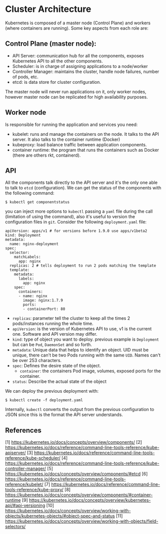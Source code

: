 # Cluster Architecture

Kubernetes is composed of a master node (Control Plane) and workers (where containers are running). Some key aspects from each role are:

## Control Plane (master node):

- API Server: communication hub for all the components, exposes Kubernetes API to all the other components.
- Scheduler: is in charge of assigning applications to a node/worker
- Controller Manager: maintains the cluster, handle node failures, number of pods, etc.
- etcd: is data store for cluster configuration.

The master node will never run applications on it, only worker nodes, however master node can be replicated for high availability purposes.


## Worker node

Is responsible for running the application and services you need:

- kubelet: runs and manage the containers on the node. It talks to the API server. It also talks to the container runtime (Docker)
- kubeproxy: load balance traffic between application components.
- container runtime: the program that runs the containers such as Docker (there are others rkt, containerd).

## API

All the components talk directly to the API server and it's the only one able to talk to `etcd` (configuration). We can get the status of the components with
the following command:

```
$ kubectl get componentstatus
```

you can inject more options to `kubectl` passing a `yaml` file during the call (limitation of using the command), also it's useful to version the configuration files in `git`. Consider the following `deployment.yaml` file:

```
apiVersion: apps/v1 # for versions before 1.9.0 use apps/v1beta2
kind: Deployment
metadata:
  name: nginx-deployment
spec:
  selector:
    matchLabels:
      app: nginx
  replicas: 2 # tells deployment to run 2 pods matching the template
  template:
    metadata:
      labels:
        app: nginx
    spec:
      containers:
      - name: nginx
        image: nginx:1.7.9
        ports:
        - containerPort: 80
```

- `replicas`: parameter tell the cluster to keep all the times 2 pods/instances running the whole time.
- `apiVersion`: is the version of Kubernetes API to use, v1 is the current one. Software and API version may differ.
- `kind`: type of object you want to deploy. previous example is `Deployment` but can be `Pod`, `DaemonSet` and so forth.
- `metadata`: Unique data that helps to identify an object. UID must be unique, there can't be two Pods running with the same `UID`. Names can't be over 253 characters.
- `spec`: Defines the desire state of the object.
  - `container`: the containers Pod image, volumes, exposed ports for the container.
- `status`: Describe the actual state of the object


We can deploy the previous deployment with:

```
$ kubectl create -f deployment.yaml
```

Internally, `kubectl` converts the output from the previous configuration to JSON since this is the format the API server understands.


## References

[1] https://kubernetes.io/docs/concepts/overview/components/
[2] https://kubernetes.io/docs/reference/command-line-tools-reference/kube-apiserver/
[3] https://kubernetes.io/docs/reference/command-line-tools-reference/kube-scheduler/
[4] https://kubernetes.io/docs/reference/command-line-tools-reference/kube-controller-manager/
[5] https://kubernetes.io/docs/concepts/overview/components/#etcd
[6] https://kubernetes.io/docs/reference/command-line-tools-reference/kubelet/
[7] https://kubernetes.io/docs/reference/command-line-tools-reference/kube-proxy/
[8] https://kubernetes.io/docs/concepts/overview/components/#container-runtime
[9] https://kubernetes.io/docs/concepts/overview/kubernetes-api/#api-versioning
[10] https://kubernetes.io/docs/concepts/overview/working-with-objects/kubernetes-objects/#object-spec-and-status
[11] https://kubernetes.io/docs/concepts/overview/working-with-objects/field-selectors/
